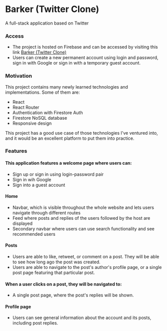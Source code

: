 # Barker (Twitter Clone)

A full-stack application based on Twitter

### Access

- The project is hosted on Firebase and can be accessed by visiting this link [Barker (Twitter Clone)](twitter-clone-a252d.firebaseapp.com/)
- Users can create a new permanent account using login and password, sign in with Google or sign in with a temporary guest account.

### Motivation

This project contains many newly learned technologies and implementations. Some of them are:

- React
- React Router
- Authentication with Firestore Auth
- Firestore NoSQL database
- Responsive design

This project has a good use case of those technologies I've ventured into, and it would be an excellent platform to put them into practice.

### Features

#### This application features a welcome page where users can:

- Sign up or sign in using login-password pair
- Sign in wih Google
- Sign into a guest account

#### Home

- Navbar, which is visible throughout the whole website and lets users navigate through different routes
- Feed where posts and replies of the users followed by the host are displayed
- Secondary navbar where users can use search functionality and see recommended users

#### Posts

- Users are able to like, retweet, or comment on a post. They will be able to see how long ago the post was created.
- Users are able to navigate to the post's author's profile page, or a single post page featuring that particular post.

#### When a user clicks on a post, they will be navigated to:

- A single post page, where the post's replies will be shown.


#### Profile page

- Users can see general information about the account and its posts, including post replies.
